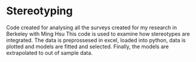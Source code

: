 # Stereotyping
Code created for analysing all the surveys created for my research in Berkeley with Ming Hsu
This code is used to examine how stereotypes are integrated. 
The data is preprossesed in excel, loaded into python, data is plotted and models are fitted and selected.
Finally, the models are extrapolated to out of sample data.
